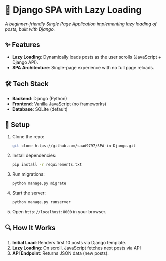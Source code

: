 
# 📱 Django SPA with Lazy Loading  
*A beginner-friendly Single Page Application implementing lazy loading of posts, built with Django.*

## ✨ Features  
- **Lazy Loading**: Dynamically loads posts as the user scrolls (JavaScript + Django API).  
- **SPA Architecture**: Single-page experience with no full page reloads.  

## 🛠️ Tech Stack  
- **Backend**: Django (Python)  
- **Frontend**: Vanilla JavaScript (no frameworks)  
- **Database**: SQLite (default)  

## 🚀 Setup  
1. Clone the repo:  
   ```bash  
   git clone https://github.com/saad9797/SPA-in-Django.git  
   ```  
2. Install dependencies:  
   ```bash  
   pip install -r requirements.txt  
   ```  
3. Run migrations:  
   ```bash  
   python manage.py migrate  
   ```  
4. Start the server:  
   ```bash  
   python manage.py runserver  
   ```  
5. Open `http://localhost:8000` in your browser.  

## 🔍 How It Works  
1. **Initial Load**: Renders first 10 posts via Django template.  
2. **Lazy Loading**: On scroll, JavaScript fetches next posts via API  
3. **API Endpoint**: Returns JSON data (new posts).  
